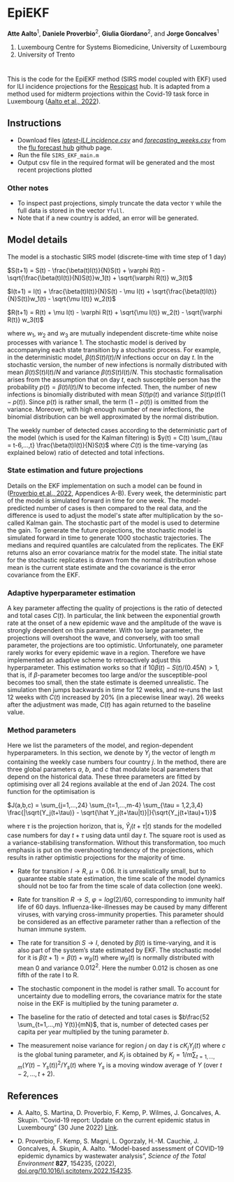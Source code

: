 # EpiEKF

__Atte Aalto__<sup>1</sup>, __Daniele Proverbio__<sup>2</sup>, __Giulia Giordano__<sup>2</sup>, and __Jorge Goncalves__<sup>1</sup>

  1. Luxembourg Centre for Systems Biomedicine, University of Luxembourg  
  2. University of Trento

#

This is the code for the EpiEKF method (SIRS model coupled with EKF) used for ILI incidence projections for the [Respicast](https://respicast.ecdc.europa.eu/) hub. It is adapted from a method used for midterm projections within the Covid-19 task force in Luxembourg ([Aalto et al., 2022](#references)).


## Instructions

 - Download files [_latest-ILI_incidence.csv_](https://github.com/european-modelling-hubs/flu-forecast-hub/blob/main/target-data/latest-ILI_incidence.csv) and [_forecasting_weeks.csv_](https://github.com/european-modelling-hubs/flu-forecast-hub/blob/main/supporting-files/forecasting_weeks.csv) from the [flu forecast hub](https://github.com/european-modelling-hubs/flu-forecast-hub) github page.
 - Run the file `SIRS_EKF_main.m`
 - Output csv file in the required format will be generated and the most recent projections plotted

### Other notes

 - To inspect past projections, simply truncate the data vector `Y` while the full data is stored in the vector `Yfull`.
 - Note that if a new country is added, an error will be generated.

## Model details

The model is a stochastic SIRS model (discrete-time with time step of 1 day) 

$S(t+1) = S(t) - \frac{\beta(t)I(t)}{N}S(t) + \varphi R(t) - \sqrt{\frac{\beta(t)I(t)}{N}S(t)}w_1(t) + \sqrt{\varphi R(t)} w_3(t)$

$I(t+1) = I(t) + \frac{\beta(t)I(t)}{N}S(t) - \mu I(t) + \sqrt{\frac{\beta(t)I(t)}{N}S(t)}w_1(t) - \sqrt{\mu I(t)} w_2(t)$

$R(t+1) = R(t) + \mu I(t) - \varphi R(t) + \sqrt{\mu I(t)} w_2(t) - \sqrt{\varphi R(t)} w_3(t)$

where $w_1$, $w_2$ and $w_3$ are mutually independent discrete-time white noise processes with variance 1. The stochastic model is derived by accompanying each state transition by a stochastic process. For example, in the deterministic model, $\beta(t)S(t)I(t)/N$ infections occur on day $t$. In the stochastic version, the number of new infections is normally distributed with mean $\beta(t)S(t)I(t)/N$ and variance $\beta(t)S(t)I(t)/N$. This stochastic formalisation arises from the assumption that on day $t$, each susceptible person has the probability $p(t)=\beta(t)I(t)/N$ to become infected. Then, the number of new infections is binomially distributed with mean $S(t)p(t)$ and variance $S(t)p(t)(1-p(t))$. Since $p(t)$ is rather small, the term $(1-p(t))$ is omitted from the variance. Moreover, with high enough number of new infections, the binomial distribution can be well approximated by the normal distribution. 

The weekly number of detected cases according to the deterministic part of the model (which is used for the Kalman filtering) is
$y(t) = C(t) \sum_{\tau = t-6,...,t} \frac{\beta(t)I(t)}{N}S(t)$
where $C(t)$ is the time-varying (as explained below) ratio of detected and total infections.

### State estimation and future projections

Details on the EKF implementation on such a model can be found in ([Proverbio et al., 2022](#references), Appendices A-B). Every week, the deterministic part of the model is simulated forward in time for one week. The model-predicted number of cases is then compared to the real data, and the difference is used to adjust the model's state after multiplication by the so-called Kalman gain. The stochastic part of the model is used to determine the gain. To generate the future projections, the stochastic model is simulated forward in time to generate 1000 stochastic trajectories. The medians and required quantiles are calculated from the replicates. The EKF returns also an error covariance matrix for the model state. The initial state for the stochastic replicates is drawn from the normal distribution whose mean is the current state estimate and the covariance is the error covariance from the EKF.

### Adaptive hyperparameter estimation

A key parameter affecting the quality of projections is the ratio of detected and total cases $C(t)$. In particular, the link between the exponential growth rate at the onset of a new epidemic wave and the amplitude of the wave is strongly dependent on this parameter. With too large parameter, the projections will overshoot the wave, and conversely, with too small parameter, the projections are too optimistic. Unfortunately, one parameter rarely works for every epidemic wave in a region. Therefore we have implemented an adaptive scheme to retroactively adjust this hyperparameter. This estimation works so that if $10\beta(t)-S(t)/(0.45N) > 1$, that is, if $\beta$-parameter becomes too large and/or the susceptible-pool becomes too small, then the state estimate is deemed unrealistic. The simulation then jumps backwards in time for 12 weeks, and re-runs the last 12 weeks with $C(t)$ increased by 20% (in a piecewise linear way). 26 weeks after the adjustment was made, $C(t)$ has again returned to the baseline value. 

### Method parameters

Here we list the parameters of the model, and region-dependent hyperparameters. In this section, we denote by $Y_j$ the vector of length $m$ containing the weekly case numbers four country $j$. In the method, there are three global parameters $a$, $b$, and $c$ that modulate local parameters that depend on the historical data. These three parameters are fitted by optimising over all 24 regions available at the end of Jan 2024. The cost function for the optimisation is

$J(a,b,c) = \sum_{j=1,...,24} \sum_{t=1,...,m-4} \sum_{\tau = 1,2,3,4} \frac{|\sqrt{Y_j(t+\tau)} - \sqrt{\hat Y_j(t+\tau|t)}|}{\sqrt{Y_j(t+\tau)+1}}$

where $\tau$ is the projection horizon, that is, $\hat Y_j(t+\tau|t)$ stands for the modelled case numbers for day $t+\tau$ using data until day $t$. The square root is used as a variance-stabilising transformation. Without this transformation, too much emphasis is put on the overshooting tendency of the projections, which results in rather optimistic projections for the majority of time.

 - Rate for transition $I \to R$, $\mu = 0.06$. It is unrealistically small, but to guarantee stable state estimation, the time scale of the model dynamics should not be too far from the time scale of data collection (one week).

 - Rate for transition $R \to S$,  $\varphi = log(2)/60$, corresponding to immunity half life of 60 days. Influenza-like-illnesses may be caused by many different viruses, with varying cross-immunity properties. This parameter should be considered as an effective parameter rather than a reflection of the human immune system.

- The rate for transition $S \to I$, denoted by $\beta(t)$ is time-varying, and it is also part of the system’s state estimated by EKF. The stochastic model for it is $\beta(t+1) = \beta(t) + w_{\beta}(t)$ where $w_{\beta}(t)$ is normally distributed with mean 0 and variance $0.012^2$. Here the number 0.012 is chosen as one fifth of the rate I to R.

 - The stochastic component in the model is rather small. To account for uncertainty due to modelling errors, the covariance matrix for the state noise in the EKF is multiplied by the tuning parameter $a$.

 - The baseline for the ratio of detected and total cases is $b\frac{52 \sum_{t=1,...,m} Y(t)}{mN}$, that is, number of detected cases per capita per year multiplied by the tuning parameter $b$.

- The measurement noise variance for region $j$ on day $t$ is $c K_j Y_j(t)$ where $c$ is the global tuning parameter, and $K_j$ is obtained by $K_j = 1/m \sum_{t=1,...,m} (Y(t) - Y_s(t))^2 / Y_s(t)$ where $Y_s$ is a moving window average of $Y$ (over $t-2,…,t+2$).



## References

 * A. Aalto, S. Martina, D. Proverbio, F. Kemp, P. Wilmes, J. Goncalves, A. Skupin. “Covid-19 report: Update on the current epidemic status in Luxembourg” (30 June 2022) [Link](https://www.researchluxembourg.org/en/covid-19-task-force/publications/).

 * D. Proverbio, F. Kemp, S. Magni, L. Ogorzaly, H.-M. Cauchie, J. Goncalves, A. Skupin, A. Aalto. “Model-based assessment of COVID-19 epidemic dynamics by wastewater analysis”, _Science of the Total Environment_ __827__, 154235, (2022), [doi.org/10.1016/j.scitotenv.2022.154235](https://doi.org/10.1016/j.scitotenv.2022.154235).
